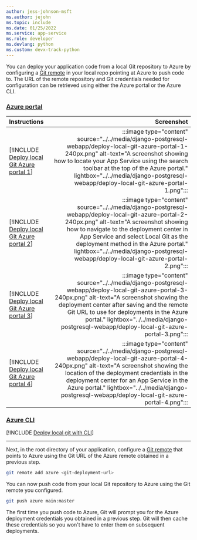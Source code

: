```yaml
---
author: jess-johnson-msft
ms.author: jejohn
ms.topic: include
ms.date: 01/25/2022
ms.service: app-service
ms.role: developer
ms.devlang: python
ms.custom: devx-track-python
---
```


You can deploy your application code from a local Git repository to Azure by configuring a [Git remote](https://git-scm.com/book/en/v2/Git-Basics-Working-with-Remotes) in your local repo pointing at Azure to push code to. The URL of the remote repository and Git credentials needed for configuration can be retrieved using either the Azure portal or the Azure CLI.

### [Azure portal](#tab/deploy-instructions-azportal)

| Instructions    | Screenshot |
|:----------------|-----------:|
| [!INCLUDE [Deploy local Git Azure portal 1](<./deploy-local-git-azure-portal-1.md>)] | :::image type="content" source="../../media/django-postgresql-webapp/deploy-local-git-azure-portal-1-240px.png" alt-text="A screenshot showing how to locate your App Service using the search toolbar at the top of the Azure portal." lightbox="../../media/django-postgresql-webapp/deploy-local-git-azure-portal-1.png"::: |
| [!INCLUDE [Deploy local Git Azure portal 2](<./deploy-local-git-azure-portal-2.md>)] | :::image type="content" source="../../media/django-postgresql-webapp/deploy-local-git-azure-portal-2-240px.png" alt-text="A screenshot showing how to navigate to the deployment center in App Service and select Local Git as the deployment method in the Azure portal." lightbox="../../media/django-postgresql-webapp/deploy-local-git-azure-portal-2.png"::: |
| [!INCLUDE [Deploy local Git Azure portal 3](<./deploy-local-git-azure-portal-3.md>)] | :::image type="content" source="../../media/django-postgresql-webapp/deploy-local-git-azure-portal-3-240px.png" alt-text="A screenshot showing the deployment center after saving and the remote Git URL to use for deployments in the Azure portal." lightbox="../../media/django-postgresql-webapp/deploy-local-git-azure-portal-3.png"::: |
| [!INCLUDE [Deploy local Git Azure portal 4](<./deploy-local-git-azure-portal-4.md>)] | :::image type="content" source="../../media/django-postgresql-webapp/deploy-local-git-azure-portal-4-240px.png" alt-text="A screenshot showing the location of the deployment credentials in the deployment center for an App Service in the Azure portal." lightbox="../../media/django-postgresql-webapp/deploy-local-git-azure-portal-4.png"::: |

### [Azure CLI](#tab/deploy-instructions-azcli)

[!INCLUDE [Deploy local git with CLI](<./includes/django-postgresql-webapp/deploy-local-git-cli.md>)]

---

Next, in the root directory of your application, configure a [Git remote](https://git-scm.com/book/en/v2/Git-Basics-Working-with-Remotes) that points to Azure using the Git URL of the Azure remote obtained in a previous step.

```bash
git remote add azure <git-deployment-url>
```

You can now push code from your local Git repository to Azure using the Git remote you configured.

```bash
git push azure main:master
```

The first time you push code to Azure, Git will prompt you for the Azure deployment credentials you obtained in a previous step. Git will then cache these credentials so you won't have to enter them on subsequent deployments.

